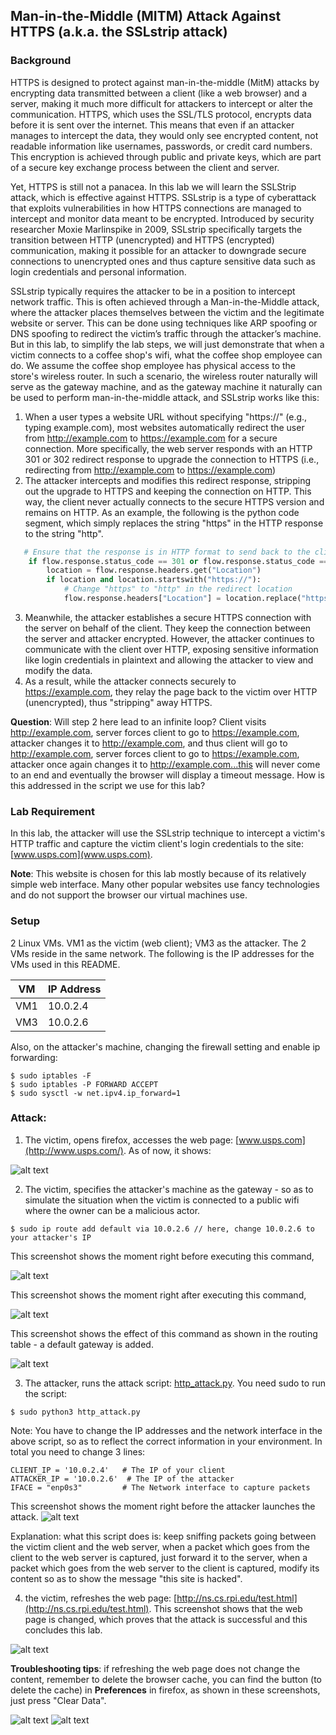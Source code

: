 ## Man-in-the-Middle (MITM) Attack Against HTTPS (a.k.a. the SSLstrip attack)

### Background

HTTPS is designed to protect against man-in-the-middle (MitM) attacks by encrypting data transmitted between a client (like a web browser) and a server, making it much more difficult for attackers to intercept or alter the communication. HTTPS, which uses the SSL/TLS protocol, encrypts data before it is sent over the internet. This means that even if an attacker manages to intercept the data, they would only see encrypted content, not readable information like usernames, passwords, or credit card numbers. This encryption is achieved through public and private keys, which are part of a secure key exchange process between the client and server.

Yet, HTTPS is still not a panacea. In this lab we will learn the SSLStrip attack, which is effective against HTTPS. SSLstrip is a type of cyberattack that exploits vulnerabilities in how HTTPS connections are managed to intercept and monitor data meant to be encrypted. Introduced by security researcher Moxie Marlinspike in 2009, SSLstrip specifically targets the transition between HTTP (unencrypted) and HTTPS (encrypted) communication, making it possible for an attacker to downgrade secure connections to unencrypted ones and thus capture sensitive data such as login credentials and personal information.

SSLstrip typically requires the attacker to be in a position to intercept network traffic. This is often achieved through a Man-in-the-Middle attack, where the attacker places themselves between the victim and the legitimate website or server. This can be done using techniques like ARP spoofing or DNS spoofing to redirect the victim’s traffic through the attacker’s machine. But in this lab, to simplify the lab steps, we will just demonstrate that when a victim connects to a coffee shop's wifi, what the coffee shop employee can do. We assume the coffee shop employee has physical access to the store's wireless router. In such a scenario, the wireless router naturally will serve as the gateway machine, and as the gateway machine it naturally can be used to perform man-in-the-middle attack, and SSLstrip works like this:

1. When a user types a website URL without specifying "https://" (e.g., typing example.com), most websites automatically redirect the user from http://example.com to https://example.com for a secure connection. More specifically, the web server responds with an HTTP 301 or 302 redirect response to upgrade the connection to HTTPS (i.e., redirecting from http://example.com to https://example.com)
2. The attacker intercepts and modifies this redirect response, stripping out the upgrade to HTTPS and keeping the connection on HTTP. This way, the client never actually connects to the secure HTTPS version and remains on HTTP. As an example, the following is the python code segment, which simply replaces the string "https" in the HTTP response to the string "http".
```python
   # Ensure that the response is in HTTP format to send back to the client
    if flow.response.status_code == 301 or flow.response.status_code == 302:
        location = flow.response.headers.get("Location")
        if location and location.startswith("https://"):
            # Change "https" to "http" in the redirect location
            flow.response.headers["Location"] = location.replace("https://", "http://", 1)
```
3. Meanwhile, the attacker establishes a secure HTTPS connection with the server on behalf of the client. They keep the connection between the server and attacker encrypted. However, the attacker continues to communicate with the client over HTTP, exposing sensitive information like login credentials in plaintext and allowing the attacker to view and modify the data.
4. As a result, while the attacker connects securely to https://example.com, they relay the page back to the victim over HTTP (unencrypted), thus "stripping" away HTTPS.

**Question**: Will step 2 here lead to an infinite loop? Client visits http://example.com, server forces client to go to https://example.com, attacker changes it to http://example.com, and thus client will go to http://example.com, server forces client to go to https://example.com, attacker once again changes it to http://example.com...this will never come to an end and eventually the browser will display a timeout message. How is this addressed in the script we use for this lab?

### Lab Requirement

In this lab, the attacker will use the SSLstrip technique to intercept a victim's HTTP traffic and capture the victim client's login credentials to the site: [www.usps.com](www.usps.com).

**Note**: This website is chosen for this lab mostly because of its relatively simple web interface. Many other popular websites use fancy technologies and do not support the browser our virtual machines use.

### Setup

2 Linux VMs. VM1 as the victim (web client); VM3 as the attacker. The 2 VMs reside in the same network. The following is the IP addresses for the VMs used in this README.

| VM  |  IP Address  |
|-----|--------------|
| VM1 |  10.0.2.4    |
| VM3 |  10.0.2.6    |

Also, on the attacker's machine, changing the firewall setting and enable ip forwarding:

```console
$ sudo iptables -F
$ sudo iptables -P FORWARD ACCEPT
$ sudo sysctl -w net.ipv4.ip_forward=1
```

### Attack: 

1. The victim, opens firefox, accesses the web page: [www.usps.com](http://www.usps.com/). As of now, it shows:

![alt text](lab-mitm-original-page.png "the original page")

2. The victim, specifies the attacker's machine as the gateway - so as to simulate the situation when the victim is connected to a public wifi where the owner can be a malicious actor.

```console
$ sudo ip route add default via 10.0.2.6 // here, change 10.0.2.6 to your attacker's IP
```

This screenshot shows the moment right before executing this command, 

![alt text](lab-mitm-add-route-before-enter.png "before entering")

This screenshot shows the moment right after executing this command, 

![alt text](lab-mitm-add-route-after-enter.png "after entering")

This screenshot shows the effect of this command as shown in the routing table - a default gateway is added.

![alt text](lab-mitm-routing-table.png "the routing table")

3. The attacker, runs the attack script: [http\_attack.py](http_attack.py). You need sudo to run the script:

```console
$ sudo python3 http_attack.py
```

Note: You have to change the IP addresses and the network interface in the above script, so as to reflect the correct information in your environment. In total you need to change 3 lines:

```console
CLIENT_IP = '10.0.2.4'   # The IP of your client
ATTACKER_IP = '10.0.2.6'  # The IP of the attacker
IFACE = "enp0s3"         # The Network interface to capture packets
```

This screenshot shows the moment right before the attacker launches the attack.
![alt text](lab-mitm-launch-attack.png "launch attack")

Explanation: what this script does is: keep sniffing packets going between the victim client and the web server, when a packet which goes from the client to the web server is captured, just forward it to the server, when a packet which goes from the web server to the client is captured, modify its content so as to show the message "this site is hacked".

4. the victim, refreshes the web page: [http://ns.cs.rpi.edu/test.html](http://ns.cs.rpi.edu/test.html). This screenshot shows that the web page is changed, which proves that the attack is successful and this concludes this lab.

![alt text](lab-mitm-final-success.png "lab is successful!")

**Troubleshooting tips**: if refreshing the web page does not change the content, remember to delete the browser cache, you can find the button (to delete the cache) in **Preferences** in firefox, as shown in these screenshots, just press "Clear Data".

![alt text](lab-mitm-clear-cache1.png "clear cache data 1")
![alt text](lab-mitm-clear-cache2.png "clear cache data 2")


